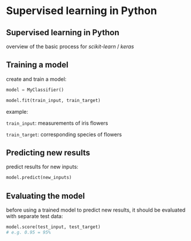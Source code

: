 # Supervised learning in Python

## Supervised learning in Python

overview of the basic process for _scikit-learn_ / _keras_

## Training a model

create and train a model:

```py
model = MyClassifier()

model.fit(train_input, train_target)
```

example:

`train_input`: measurements of iris flowers

`train_target`: corresponding species of flowers

## Predicting new results

predict results for new inputs:

```py
model.predict(new_inputs)
```

## Evaluating the model

before using a trained model to predict new results, it should be evaluated with separate test data:

```py
model.score(test_input, test_target)
# e.g. 0.95 = 95%
```
